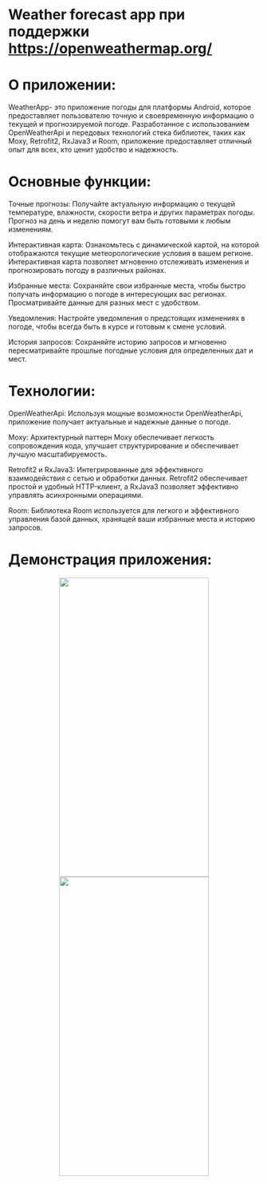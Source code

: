 # Weather forecast app при поддержки https://openweathermap.org/

# О приложении:
WeatherApp- это приложение погоды для платформы Android, которое предоставляет пользователю точную и своевременную информацию о текущей и прогнозируемой погоде. Разработанное с использованием OpenWeatherApi и передовых технологий стека библиотек, таких как Moxy, Retrofit2, RxJava3 и Room, приложение предоставляет отличный опыт для всех, кто ценит удобство и надежность.

# Основные функции:

Точные прогнозы:
Получайте актуальную информацию о текущей температуре, влажности, скорости ветра и других параметрах погоды. Прогноз на день и неделю помогут вам быть готовыми к любым изменениям.

Интерактивная карта:
Ознакомьтесь с динамической картой, на которой отображаются текущие метеорологические условия в вашем регионе. Интерактивная карта позволяет мгновенно отслеживать изменения и прогнозировать погоду в различных районах.

Избранные места:
Сохраняйте свои избранные места, чтобы быстро получать информацию о погоде в интересующих вас регионах. Просматривайте данные для разных мест с удобством.

Уведомления:
Настройте уведомления о предстоящих изменениях в погоде, чтобы всегда быть в курсе и готовым к смене условий.

История запросов:
Сохраняйте историю запросов и мгновенно пересматривайте прошлые погодные условия для определенных дат и мест.

# Технологии:

OpenWeatherApi:
Используя мощные возможности OpenWeatherApi, приложение получает актуальные и надежные данные о погоде.

Moxy:
Архитектурный паттерн Moxy обеспечивает легкость сопровождения кода, улучшает структурирование и обеспечивает лучшую масштабируемость.

Retrofit2 и RxJava3:
Интегрированные для эффективного взаимодействия с сетью и обработки данных. Retrofit2 обеспечивает простой и удобный HTTP-клиент, а RxJava3 позволяет эффективно управлять асинхронными операциями.

Room:
Библиотека Room используется для легкого и эффективного управления базой данных, хранящей ваши избранные места и историю запросов.


# Демонстрация приложения:
<p align="center">
  <img src=![image](https://github.com/OneVan4/Weather-App-UF/assets/113106342/571f7774-65cf-4fcd-8828-3eca1e0e0da6) width="300" height="600">
  <img src=![image](https://github.com/OneVan4/Weather-App-UF/assets/113106342/0d58e4a9-855e-4877-a632-3cd1b1453340)
 width="300" height="600">
</p>
